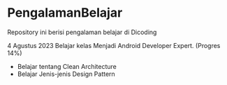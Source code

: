 # PengalamanBelajar
Repository ini berisi pengalaman belajar di Dicoding

4 Agustus 2023
Belajar kelas Menjadi Android Developer Expert. (Progres 14%)
  * Belajar tentang Clean Architecture 
  * Belajar Jenis-jenis Design Pattern
